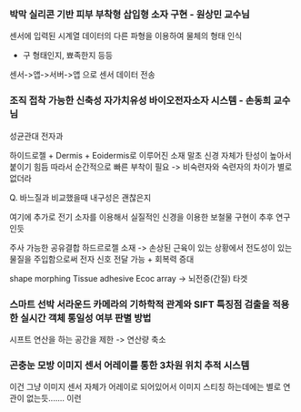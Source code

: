 ### 박막 실리콘 기반 피부 부착형 삽입형 소자 구현 - 원상민 교수님
센서에 입력된 시계열 데이터의 다른 파형을 이용하여 물체의 형태 인식
- 구 형태인지, 뾰족한지 등등

센서->앱->서버->앱 으로 센서 데이터 전송

### 조직 접착 가능한 신축성 자가치유성 바이오전자소자 시스템 - 손동희 교수님
성균관대 전자과

하이드로젤 + Dermis + Eoidermis로 이루어진 소재
말초 신경 자체가 탄성이 높아서 붙이기 힘듬 따라서 순간적으로 빠른 부착이 필요
-> 비숙련자와 숙련자의 차이가 별로 없더라 

Q. 바느질과 비교했을때 내구성은 괜찮은지

여기에 추가로 전기 소자를 이용해서 실질적인 신경을 이용한 보철물 구현이 추후 연구인듯

주사 가능한 공유결합 하드르로젤 소재
-> 손상된 근육이 있는 상황에서 전도성이 있는 물질을 주입함으로써 전자 신호 전달 가능 + 회복력 증대

shape morphing Tissue adhesive Ecoc array
-> 뇌전증(간질) 타겟 
### 스마트 선박 서라운드 카메라의 기하학적 관계와 SIFT 특징점 검출을 적용한 실시간 객체 통일성 여부 판별 방법
시프트 연산을 하는 공간을 제한 -> 연산량 축소

### 곤충눈 모방 이미지 센서 어레이를 통한 3차원 위치 추적 시스템
이건 그냥 이미지 센서 자체가 어레이로 되어있어서 이미지 스티칭 하는데에는 별로 연관이 없는듯....... 이런